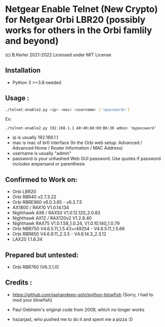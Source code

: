 # Netgear Enable Telnet (New Crypto) for Netgear Orbi LBR20 (possibly works for others in the Orbi famlily and beyond)
(c) B.Kerler 2021-2022
Licensed under MIT License

## Installation
- Python 3 >=3.8 needed

## Usage :

```bash
./telnet-enable2.py <ip> <mac> <username> ['<password>']
```
Ex:
```
./telnet-enable2.py 192.168.1.1 A0:40:A0:69:B6:30 admin 'mypassword'
```

- ip is usually 192.168.1.1
- mac is mac of br0 interface (In the Orbi web setup: Advanced / Advanced Home / Router Information / MAC Address)
- username is usually "admin"
- password is your unhashed Web GUI password. Use quotes if password 
  includes ampersand or parenthesis

## Confirmed to Work on:

- Orbi LBR20
- Orbi RBR40 v2.7.3.22
- Orbi RBRE960 v6.0.3.85 - v6.3.7.5
- AX1800 / RAX10 V1.0.14.134
- Nighthawk AX6 / RAX50 V1.0.12.120_2.0.83
- Nighthawk AX12 / RAX120v2 V1.2.8.40
- Nighthawk RAX75 V1.0.1.58_1.0.24, V1.0.10.140_1.0.79
- Orbi NBR750 V4.6.5.11_1.5.43+r49254 - V4.6.5.11_1.5.66
- Orbi RBR850 V4.6.9.11_2.3.5 - V4.6.14.3_2.3.12
- LAX20 1.1.6.34

## Prepared but untested:
- Orbi RBR760 (V6.3.1.0)


## Credits :
- https://github.com/jashandeep-sohi/python-blowfish (Sorry, I had to mod your blowfish)

- Paul Gebheim's original code from 2009, which no longer works

- hazarjast, who pushed me to do it and spent me a pizza :D
